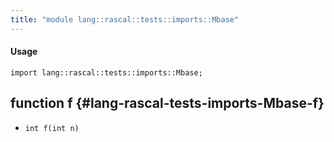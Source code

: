 ```yaml
---
title: "module lang::rascal::tests::imports::Mbase"
---
```


#### Usage

`import lang::rascal::tests::imports::Mbase;`

## function f {#lang-rascal-tests-imports-Mbase-f}

* ``int f(int n)``

